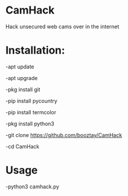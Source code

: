 # CamHack
Hack unsecured web cams over in the internet

# Installation:

-apt update

-apt upgrade

-pkg install git

-pip install pycountry

-pip install termcolor

-pkg install python3

-git clone https://github.com/booztay/CamHack

-cd CamHack

# Usage

-python3 camhack.py
